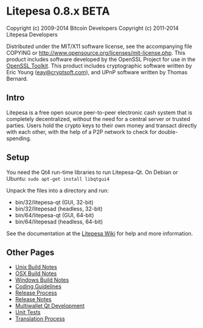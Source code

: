 Litepesa 0.8.x BETA
====================

Copyright (c) 2009-2014 Bitcoin Developers
Copyright (c) 2011-2014 Litepesa Developers

Distributed under the MIT/X11 software license, see the accompanying
file COPYING or http://www.opensource.org/licenses/mit-license.php.
This product includes software developed by the OpenSSL Project for use in the [OpenSSL Toolkit](http://www.openssl.org/). This product includes
cryptographic software written by Eric Young ([eay@cryptsoft.com](mailto:eay@cryptsoft.com)), and UPnP software written by Thomas Bernard.


Intro
---------------------
Litepesa is a free open source peer-to-peer electronic cash system that is
completely decentralized, without the need for a central server or trusted
parties.  Users hold the crypto keys to their own money and transact directly
with each other, with the help of a P2P network to check for double-spending.


Setup
---------------------
You need the Qt4 run-time libraries to run Litepesa-Qt. On Debian or Ubuntu:
	`sudo apt-get install libqtgui4`

Unpack the files into a directory and run:

- bin/32/litepesa-qt (GUI, 32-bit)
- bin/32/litepesad (headless, 32-bit)
- bin/64/litepesa-qt (GUI, 64-bit)
- bin/64/litepesad (headless, 64-bit)

See the documentation at the [Litepesa Wiki](http://litepesa.info)
for help and more information.


Other Pages
---------------------
- [Unix Build Notes](build-unix.md)
- [OSX Build Notes](build-osx.md)
- [Windows Build Notes](build-msw.md)
- [Coding Guidelines](coding.md)
- [Release Process](release-process.md)
- [Release Notes](release-notes.md)
- [Multiwallet Qt Development](multiwallet-qt.md)
- [Unit Tests](unit-tests.md)
- [Translation Process](translation_process.md)
